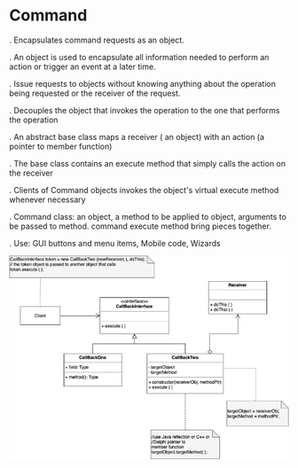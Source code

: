 # Command

. Encapsulates command requests as an object.

. An object is used to encapsulate all information needed to perform an action or trigger an event at a later time. 

. Issue requests to objects without knowing anything about the operation being requested or the receiver of the request. 

. Decouples the object that invokes the operation to the one that performs the operation

. An abstract base class maps a receiver ( an object) with an action (a pointer to member function) 

. The base class contains an execute method that simply calls the action on the receiver

. Clients of Command objects invokes the object's virtual execute method whenever necessary

. Command class: an object, a method to be applied to object, arguments to be passed to method. command execute method bring pieces together. 

. Use: GUI buttons and menu items, Mobile code, Wizards

![Command UML Diagram](BehavioralPatterns-Command.drawio.png)
